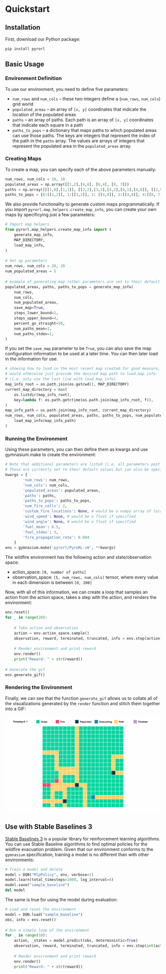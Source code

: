 # Quickstart

## Installation

First, download our Python package:

```bash
pip install pyrorl
```

## Basic Usage 

### Environment Definition
To use our environment, you need to define five parameters:

- `num_rows` and `num_cols` – these two integers define a (`num_rows`, `num_cols`) grid world
- `populated_areas` – an array of `[x, y]` coordinates that indicate the location of the populated areas
- `paths` – an array of paths. Each path is an array of `[x, y]` coordinates that indicate each square in a path
- `paths_to_pops` – a dictionary that maps paths to which populated areas can use those paths. The keys are integers that represent the index of the path in the `paths` array. The values are arrays of integers that represent the populated area in the `populated_areas` array.

### Creating Maps
To create a map, you can specify each of the above parameters manually:

```python
num_rows, num_cols = 10, 10
populated_areas = np.array([[1,2],[4,8], [6,4], [8, 7]])
paths = np.array([[[1,0],[1,1]], [[2,2],[3,2],[4,2],[4,1],[4,0]], [[2,9],[2,8],[3,8]], [[5,8],[6,8],[6,9]], [[7,7], [6,7], [6,8], [6,9]], [[8,6], [8,5], [9,5]], [[8,5], [9,5], [7,5],[7,4]]], dtype=object)
paths_to_pops = {0:[[1,2]], 1:[[1,2]], 2: [[4,8]], 3:[[4,8]], 4:[[8, 7]], 5:[[8, 7]], 6:[[6,4]]}
```

We also provide functionality to generate custom maps programmatically. If you import `pyrorl.map_helpers.create_map_info`, you can create your own maps by specificying just a few parameters:

```python
# Import map helpers
from pyrorl.map_helpers.create_map_info import (
    generate_map_info,
    MAP_DIRECTORY,
    load_map_info,
)

# Set up parameters
num_rows, num_cols = 20, 20
num_populated_areas = 5

# example of generating map (other parameters are set to their default values)
populated_areas, paths, paths_to_pops = generate_map_info(
    num_rows,
    num_cols,
    num_populated_areas,
    save_map=True,
    steps_lower_bound=2,
    steps_upper_bound=4,
    percent_go_straight=50,
    num_paths_mean=3,
    num_paths_stdev=1,
)
```

If you set the `save_map` parameter to be `True`, you can also save the map configuration information to be used at a later time. You can then later load in the information for use:

```python
# showing how to load in the most recent map created for good measure,
# would otherwise just provide the desired map path to load_map_info
# (i.e. only use the last line with load_map_info)
map_info_root = os.path.join(os.getcwd(), MAP_DIRECTORY)
current_map_directory = max(
    os.listdir(map_info_root),
    key=lambda f: os.path.getctime(os.path.join(map_info_root, f)),
)
map_info_path = os.path.join(map_info_root, current_map_directory)
num_rows, num_cols, populated_areas, paths, paths_to_pops, num_populated_areas = (
    load_map_info(map_info_path)
)
```

### Running the Environment
Using these parameters, you can then define them as kwargs and use gymnasium.make to create the environment:

```python
# Note that additional parameters are listed (i.e. all parameters past paths_to_pops below). 
# These are currently set to their default values but can also be specified by the user.
kwargs = {
        'num_rows': num_rows,
        'num_cols': num_cols,
        'populated_areas': populated_areas,
        'paths': paths,
        'paths_to_pops': paths_to_pops,
        'num_fire_cells': 2,
        'custom_fire_locations': None, # would be a numpy array of locations if specified
        'wind_speed': None, # would be a float if specified
        'wind_angle': None, # would be a float if specified
        'fuel_mean': 8.5,
        'fuel_stdev': 3,
        'fire_propagation_rate': 0.094
    }
env = gymnasium.make('pyrorl/PyroRL-v0', **kwargs)
```

The wildfire environment has the following action and state/observation space:

- action_space: `[0, number of paths]`
- observation_space: `(5, num_rows, num_cols)` tensor, where every value in each dimension is between `[0, 200]`

Now, with all of this information, we can create a loop that samples an action from the action space, takes a step with the action, and renders the environment:

```python
env.reset()
for _ in range(20):

    # Take action and observation
    action = env.action_space.sample()
    observation, reward, terminated, truncated, info = env.step(action)

    # Render environment and print reward
    env.render()
    print("Reward: " + str(reward))

# Generate the gif
env.generate_gif()
```

### Rendering the Environment

Finally, we can see that the function `generate_gif` allows us to collate all of the visualizations generated by the `render` function and stitch them together into a GIF:

![Example Visualization of PyroRL](imgs/example_visualization.gif)

## Use with Stable Baselines 3

[Stable Baselines 3](https://stable-baselines3.readthedocs.io/en/master/) is a popular library for reinforcement learning algorithms. You can use Stable Baseline algorithms to find optimal policies for the wildfire evacuation problem. Given that our environment conforms to the `gymnasium` specification, training a model is no different than with other environments:

```python
# Train a model and delete
model = DQN("MlpPolicy", env, verbose=1)
model.learn(total_timesteps=1000, log_interval=4)
model.save("sample_baseline")
del model
```

The same is true for using the model during evaluation:

```python
# Load and reset the environment
model = DQN.load("sample_baseline")
obs, info = env.reset()

# Run a simple loop of the environment
for _ in range(10):
    action, _states = model.predict(obs, deterministic=True)
    observation, reward, terminated, truncated, info = env.step(int(action))

    # Render environment and print reward
    env.render()
    print("Reward: " + str(reward))
```
